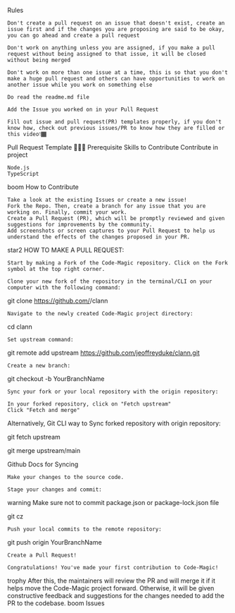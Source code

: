 Rules

    Don't create a pull request on an issue that doesn't exist, create an issue first and if the changes you are proposing are said to be okay, you can go ahead and create a pull request

    Don't work on anything unless you are assigned, if you make a pull request without being assigned to that issue, it will be closed without being merged

    Don't work on more than one issue at a time, this is so that you don't make a huge pull request and others can have opportunities to work on another issue while you work on something else

    Do read the readme.md file

    Add the Issue you worked on in your Pull Request

    Fill out issue and pull request(PR) templates properly, if you don't know how, check out previous issues/PR to know how they are filled or this video👇🏾


Pull Request Template
👩🏽‍💻 Prerequisite Skills to Contribute
Contribute in project

    Node.js
    TypeScript

boom How to Contribute

    Take a look at the existing Issues or create a new issue!
    Fork the Repo. Then, create a branch for any issue that you are working on. Finally, commit your work.
    Create a Pull Request (PR), which will be promptly reviewed and given suggestions for improvements by the community.
    Add screenshots or screen captures to your Pull Request to help us understand the effects of the changes proposed in your PR.

star2 HOW TO MAKE A PULL REQUEST:

    Start by making a Fork of the Code-Magic repository. Click on the Fork symbol at the top right corner.

    Clone your new fork of the repository in the terminal/CLI on your computer with the following command:

git clone https://github.com/<your-github-username>/clann

    Navigate to the newly created Code-Magic project directory:

cd clann

    Set upstream command:

git remote add upstream https://github.com/jeoffreyduke/clann.git

    Create a new branch:

git checkout -b YourBranchName

    Sync your fork or your local repository with the origin repository:

    In your forked repository, click on "Fetch upstream"
    Click "Fetch and merge"

Alternatively, Git CLI way to Sync forked repository with origin repository:

git fetch upstream

git merge upstream/main

Github Docs for Syncing

    Make your changes to the source code.

    Stage your changes and commit:

warning Make sure not to commit package.json or package-lock.json file

git cz

    Push your local commits to the remote repository:

git push origin YourBranchName

    Create a Pull Request!

    Congratulations! You've made your first contribution to Code-Magic!

trophy After this, the maintainers will review the PR and will merge it if it helps move the Code-Magic project forward. Otherwise, it will be given constructive feedback and suggestions for the changes needed to add the PR to the codebase.
boom Issues
